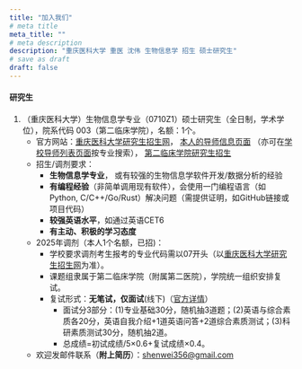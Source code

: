 ```yaml
---
title: "加入我们"
# meta title
meta_title: ""
# meta description
description: "重庆医科大学 重医 沈伟 生物信息学 招生 硕士研究生"
# save as draft
draft: false
---
```


#### 研究生

1. （重庆医科大学）生物信息学专业（0710Z1）硕士研究生（全日制，学术学位），院系代码 003（第二临床学院），名额：1个。
   - 官方网站：[重庆医科大学研究生招生网](https://yjszs.cqmu.edu.cn/)，
   [本人的导师信息页面](https://gs.cqmu.edu.cn/Gmis/dsfc/dsfcgrxx/107AAA2E3CACAF7FB9B82831D07B50FF)
   （亦可在[学校导师列表页面](https://gs.cqmu.edu.cn/Gmis/dsfc/dsfc_yx)按专业搜索），
   [第二临床学院研究生招生](https://www.sahcqmu.com/index.php?c=category&id=64)
   - 招生/调剂要求：
      - **生物信息学专业**， 或有较强的生物信息学软件开发/数据分析的经验
      - **有编程经验**（非简单调用现有软件），会使用一门编程语言（如Python, C/C++/Go/Rust）解决问题（需提供证明，如GitHub链接或项目代码）
      - **较强英语水平**，如通过英语CET6
      - **有主动、积极的学习态度**
   - 2025年调剂（本人1个名额，已招)：
      - 学校要求调剂考生报考的专业代码需以07开头（以[重庆医科大学研究生招生网](https://yjszs.cqmu.edu.cn/)为准）。
      - 课题组隶属于第二临床学院（附属第二医院），学院统一组织安排复试。
      - 复试形式：**无笔试，仅面试**(线下)（[官方详情](https://www.sahcqmu.com/index.php）?c=show&id=20532)）
         - 面试分3部分：(1)专业基础30分，随机抽3道题；(2)英语与综合素质各20分，英语自我介绍+1道英语问答+2道综合素质测试；(3)科研素质测试30分，随机抽2道。
         - 总成绩=初试成绩/5×0.6+复试成绩×0.4。
   - 欢迎发邮件联系（**附上简历**）：shenwei356@gmail.com
